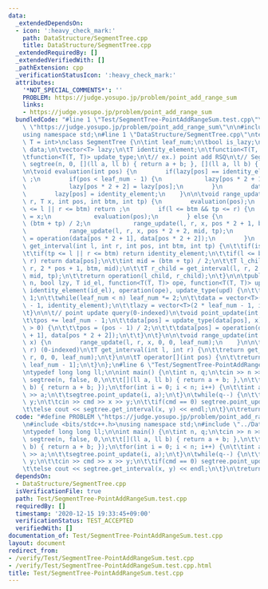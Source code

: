 ```yaml
---
data:
  _extendedDependsOn:
  - icon: ':heavy_check_mark:'
    path: DataStructure/SegmentTree.cpp
    title: DataStructure/SegmentTree.cpp
  _extendedRequiredBy: []
  _extendedVerifiedWith: []
  _pathExtension: cpp
  _verificationStatusIcon: ':heavy_check_mark:'
  attributes:
    '*NOT_SPECIAL_COMMENTS*': ''
    PROBLEM: https://judge.yosupo.jp/problem/point_add_range_sum
    links:
    - https://judge.yosupo.jp/problem/point_add_range_sum
  bundledCode: "#line 1 \"Test/SegmentTree-PointAddRangeSum.test.cpp\"\n#define PROBLEM\
    \ \"https://judge.yosupo.jp/problem/point_add_range_sum\"\n\n#include <bits/stdc++.h>\n\
    using namespace std;\n#line 1 \"DataStructure/SegmentTree.cpp\"\ntemplate <class\
    \ T = int>\nclass SegmentTree {\n\tint leaf_num;\n\tbool is_lazy;\n\tvector<T>\
    \ data;\n\tvector<T> lazy;\n\tT identity_element;\n\tfunction<T(T, T)> operation;\n\
    \tfunction<T(T, T)> update_type;\n\t// ex.) point add RSQ\n\t// SegmentTree<ll>\
    \ segtree(n, 0, [](ll a, ll b) { return a + b; }, [](ll a, ll b) { return b; });\n\
    \n\tvoid evaluation(int pos) {\n        if(lazy[pos] == identity_element) return\
    \ ;\n        if(pos < leaf_num - 1) {\n            lazy[pos * 2 + 1] = lazy[pos];\n\
    \            lazy[pos * 2 + 2] = lazy[pos];\n        }\n        data[pos] = lazy[pos];\n\
    \        lazy[pos] = identity_element;\n    }\n\n\tvoid range_update(int l, int\
    \ r, T x, int pos, int btm, int tp) {\n        evaluation(pos);\n        if(tp\
    \ <= l || r <= btm) return ;\n        if(l <= btm && tp <= r) {\n            lazy[pos]\
    \ = x;\n            evaluation(pos);\n        } else {\n            int mid =\
    \ (btm + tp) / 2;\n            range_update(l, r, x, pos * 2 + 1, btm, mid);\n\
    \            range_update(l, r, x, pos * 2 + 2, mid, tp);\n            data[pos]\
    \ = operation(data[pos * 2 + 1], data[pos * 2 + 2]);\n        }\n    }\n\n\tT\
    \ get_interval(int l, int r, int pos, int btm, int tp) {\n\t\tif(is_lazy) evaluation(pos);\n\
    \t\tif(tp <= l || r <= btm) return identity_element;\n\t\tif(l <= btm && tp <=\
    \ r) return data[pos];\n\t\tint mid = (btm + tp) / 2;\n\t\tT l_child = get_interval(l,\
    \ r, 2 * pos + 1, btm, mid);\n\t\tT r_child = get_interval(l, r, 2 * pos + 2,\
    \ mid, tp);\n\t\treturn operation(l_child, r_child);\n\t}\n\n\tpublic:\n\tSegmentTree(size_t\
    \ n, bool lzy, T id_el, function<T(T, T)> ope, function<T(T, T)> upd)\n\t: is_lazy(lzy),\
    \ identity_element(id_el), operation(ope), update_type(upd) {\n\t\tleaf_num =\
    \ 1;\n\t\twhile(leaf_num < n) leaf_num *= 2;\n\t\tdata = vector<T>(2 * leaf_num\
    \ - 1, identity_element);\n\t\tlazy = vector<T>(2 * leaf_num - 1, identity_element);\n\
    \t}\n\n\t// point update query(0-indexed)\n\tvoid point_update(int pos, T x) {\n\
    \t\tpos += leaf_num - 1;\n\t\tdata[pos] = update_type(data[pos], x);\n\t\twhile(pos\
    \ > 0) {\n\t\t\tpos = (pos - 1) / 2;\n\t\t\tdata[pos] = operation(data[pos * 2\
    \ + 1], data[pos * 2 + 2]);\n\t\t}\n\t}\n\n\tvoid range_update(int l, int r, T\
    \ x) {\n        range_update(l, r, x, 0, 0, leaf_num);\n    }\n\n\t// get [l,\
    \ r) (0-indexed)\n\tT get_interval(int l, int r) {\n\t\treturn get_interval(l,\
    \ r, 0, 0, leaf_num);\n\t}\n\n\tT operator[](int pos) {\n\t\treturn data[pos +\
    \ leaf_num - 1];\n\t}\n};\n#line 6 \"Test/SegmentTree-PointAddRangeSum.test.cpp\"\
    \ntypedef long long ll;\n\nint main() {\n\tint n, q;\n\tcin >> n >> q;\n\tSegmentTree<ll>\
    \ segtree(n, false, 0,\n\t\t[](ll a, ll b) { return a + b; },\n\t\t[](ll a, ll\
    \ b) { return a + b; });\n\tfor(int i = 0; i < n; i++) {\n\t\tint a;\n\t\tcin\
    \ >> a;\n\t\tsegtree.point_update(i, a);\n\t}\n\twhile(q--) {\n\t\tint cmd, x,\
    \ y;\n\t\tcin >> cmd >> x >> y;\n\t\tif(cmd == 0) segtree.point_update(x, y);\n\
    \t\telse cout << segtree.get_interval(x, y) << endl;\n\t}\n\treturn 0;\n}\n"
  code: "#define PROBLEM \"https://judge.yosupo.jp/problem/point_add_range_sum\"\n\
    \n#include <bits/stdc++.h>\nusing namespace std;\n#include \"../DataStructure/SegmentTree.cpp\"\
    \ntypedef long long ll;\n\nint main() {\n\tint n, q;\n\tcin >> n >> q;\n\tSegmentTree<ll>\
    \ segtree(n, false, 0,\n\t\t[](ll a, ll b) { return a + b; },\n\t\t[](ll a, ll\
    \ b) { return a + b; });\n\tfor(int i = 0; i < n; i++) {\n\t\tint a;\n\t\tcin\
    \ >> a;\n\t\tsegtree.point_update(i, a);\n\t}\n\twhile(q--) {\n\t\tint cmd, x,\
    \ y;\n\t\tcin >> cmd >> x >> y;\n\t\tif(cmd == 0) segtree.point_update(x, y);\n\
    \t\telse cout << segtree.get_interval(x, y) << endl;\n\t}\n\treturn 0;\n}"
  dependsOn:
  - DataStructure/SegmentTree.cpp
  isVerificationFile: true
  path: Test/SegmentTree-PointAddRangeSum.test.cpp
  requiredBy: []
  timestamp: '2020-12-15 19:33:45+09:00'
  verificationStatus: TEST_ACCEPTED
  verifiedWith: []
documentation_of: Test/SegmentTree-PointAddRangeSum.test.cpp
layout: document
redirect_from:
- /verify/Test/SegmentTree-PointAddRangeSum.test.cpp
- /verify/Test/SegmentTree-PointAddRangeSum.test.cpp.html
title: Test/SegmentTree-PointAddRangeSum.test.cpp
---
```

